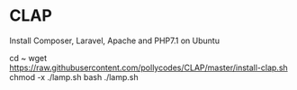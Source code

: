 # CLAP
Install Composer, Laravel, Apache and PHP7.1 on Ubuntu


cd ~
wget https://raw.githubusercontent.com/pollycodes/CLAP/master/install-clap.sh
chmod -x ./lamp.sh
bash ./lamp.sh